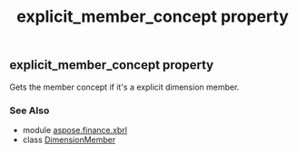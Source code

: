 ﻿---
title: explicit_member_concept property
second_title: Aspose.Finance for Python via .NET API References
description: 
type: docs
weight: 40
url: /python-net/aspose.finance.xbrl/dimensionmember/explicit_member_concept/
is_root: false
---

## explicit_member_concept property


Gets the member concept if it's a explicit dimension member.

### See Also
* module [aspose.finance.xbrl](../../)
* class [DimensionMember](/finance/python-net/aspose.finance.xbrl/dimensionmember)
